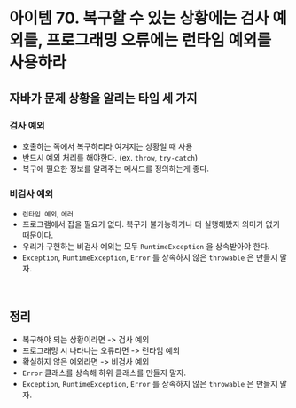 # 아이템 70. 복구할 수 있는 상황에는 검사 예외를, 프로그래밍 오류에는 런타임 예외를 사용하라

## 자바가 문제 상황을 알리는 타입 세 가지
### 검사 예외
* 호출하는 쪽에서 복구하리라 여겨지는 상황일 때 사용
* 반드시 예외 처리를 해야한다. (ex. `throw`, `try-catch`)
* 복구에 필요한 정보를 알려주는 메서드를 정의하는게 좋다.

### 비검사 예외
* `런타임 예외`, `에러`
* 프로그램에서 잡을 필요가 없다. 복구가 불가능하거나 더 실행해봤자 의미가 없기 때문이다.
* 우리가 구현하는 비검사 예외는 모두 `RuntimeException` 을 상속받아야 한다.
* `Exception`, `RuntimeException`, `Error` 를 상속하지 않은 `throwable` 은 만들지 말자.

<br>

## 정리
* 복구해야 되는 상황이라면 -> 검사 예외
* 프로그래밍 시 나타나는 오류라면 -> 런타임 예외
* 확실하지 않은 예외라면 -> 비검사 예외
* `Error` 클래스를 상속해 하위 클래스를 만들지 말자.
* `Exception`, `RuntimeException`, `Error` 를 상속하지 않은 `throwable` 은 만들지 말자.
